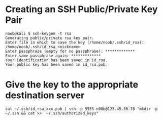 # Creating an SSH Public/Private Key Pair
```
noob@kali $ ssh-keygen -t rsa
Generating public/private rsa key pair.
Enter file in which to save the key (/home/noob/.ssh/id_rsa): /home/noob/.ssh/id_rsa_<nickname>
Enter passphrase (empty for no passphrase): *************
Enter same passphrase again: *************
Your identification has been saved in id_rsa.
Your public key has been saved in id_rsa.pub.
```

# Give the key to the appropriate destination server
```
cat ~/.ssh/id_rsa_xxx.pub | ssh -p 5555 n00b@123.45.56.78 "mkdir -p ~/.ssh && cat >>  ~/.ssh/authorized_keys"
```
